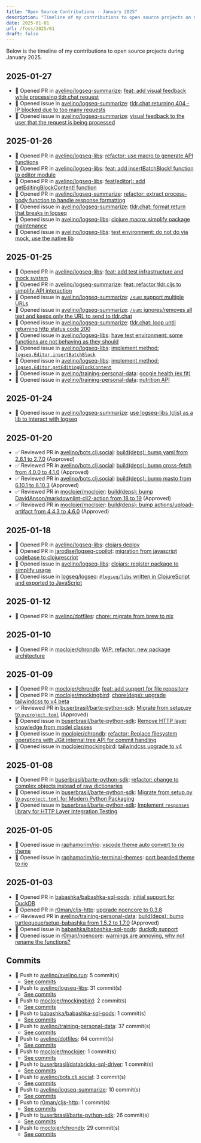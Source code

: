 ```yaml
---
title: "Open Source Contributions - January 2025"
description: "Timeline of my contributions to open source projects on GitHub during January 2025."
date: 2025-01-01
url: /foss/2025/01
draft: false
---
```


Below is the timeline of my contributions to open source projects during January 2025.

## 2025-01-27

- 🔀 Opened PR in [avelino/logseq-summarize](https://github.com/avelino/logseq-summarize): [feat: add visual feedback while processing tldr.chat request](https://github.com/avelino/logseq-summarize/pull/22)
- 🐛 Opened issue in [avelino/logseq-summarize](https://github.com/avelino/logseq-summarize): [tldr.chat returning 404 - IP blocked due to too many requests](https://github.com/avelino/logseq-summarize/issues/23)
- 🐛 Opened issue in [avelino/logseq-summarize](https://github.com/avelino/logseq-summarize): [visual feedback to the user that the request is being processed](https://github.com/avelino/logseq-summarize/issues/21)

## 2025-01-26

- 🔀 Opened PR in [avelino/logseq-libs](https://github.com/avelino/logseq-libs): [refactor: use macro to generate API functions](https://github.com/avelino/logseq-libs/pull/11)
- 🔀 Opened PR in [avelino/logseq-libs](https://github.com/avelino/logseq-libs): [feat: add insertBatchBlock! function to editor module](https://github.com/avelino/logseq-libs/pull/9)
- 🔀 Opened PR in [avelino/logseq-libs](https://github.com/avelino/logseq-libs): [feat(editor): add getEditingBlockContent! function](https://github.com/avelino/logseq-libs/pull/8)
- 🔀 Opened PR in [avelino/logseq-summarize](https://github.com/avelino/logseq-summarize): [refactor: extract process-body function to handle response formatting](https://github.com/avelino/logseq-summarize/pull/19)
- 🐛 Opened issue in [avelino/logseq-summarize](https://github.com/avelino/logseq-summarize): [tldr.chat: format return that breaks in logseq](https://github.com/avelino/logseq-summarize/issues/18)
- 🐛 Opened issue in [avelino/logseq-libs](https://github.com/avelino/logseq-libs): [clojure macro: simplify package maintenance](https://github.com/avelino/logseq-libs/issues/10)
- 🐛 Opened issue in [avelino/logseq-libs](https://github.com/avelino/logseq-libs): [test environment: do not do via mock, use the native lib](https://github.com/avelino/logseq-libs/issues/7)

## 2025-01-25

- 🔀 Opened PR in [avelino/logseq-libs](https://github.com/avelino/logseq-libs): [feat: add test infrastructure and mock system](https://github.com/avelino/logseq-libs/pull/6)
- 🔀 Opened PR in [avelino/logseq-summarize](https://github.com/avelino/logseq-summarize): [feat: refactor tldr.cljs to simplify API interaction](https://github.com/avelino/logseq-summarize/pull/15)
- 🐛 Opened issue in [avelino/logseq-summarize](https://github.com/avelino/logseq-summarize): [`/sum`: support multiple URLs](https://github.com/avelino/logseq-summarize/issues/17)
- 🐛 Opened issue in [avelino/logseq-summarize](https://github.com/avelino/logseq-summarize): [`/sum`: ignores/removes all text and keeps only the URL to send to tldr.chat](https://github.com/avelino/logseq-summarize/issues/16)
- 🐛 Opened issue in [avelino/logseq-summarize](https://github.com/avelino/logseq-summarize): [tldr.chat: loop until returning http status code 200](https://github.com/avelino/logseq-summarize/issues/14)
- 🐛 Opened issue in [avelino/logseq-libs](https://github.com/avelino/logseq-libs): [have test environment: some functions are not behaving as they should](https://github.com/avelino/logseq-libs/issues/5)
- 🐛 Opened issue in [avelino/logseq-libs](https://github.com/avelino/logseq-libs): [implement method: `logseq.Editor.insertBatchBlock`](https://github.com/avelino/logseq-libs/issues/4)
- 🐛 Opened issue in [avelino/logseq-libs](https://github.com/avelino/logseq-libs): [implement method: `logseq.Editor.getEditingBlockContent`](https://github.com/avelino/logseq-libs/issues/3)
- 🐛 Opened issue in [avelino/training-personal-data](https://github.com/avelino/training-personal-data): [google health (ex fit)](https://github.com/avelino/training-personal-data/issues/3)
- 🐛 Opened issue in [avelino/training-personal-data](https://github.com/avelino/training-personal-data): [nutrition API](https://github.com/avelino/training-personal-data/issues/2)

## 2025-01-24

- 🐛 Opened issue in [avelino/logseq-summarize](https://github.com/avelino/logseq-summarize): [use logseq-libs (cljs) as a lib to interact with logseq](https://github.com/avelino/logseq-summarize/issues/13)

## 2025-01-20

- ✅ Reviewed PR in [avelino/bots.clj.social](https://github.com/avelino/bots.clj.social): [build(deps): bump yaml from 2.6.1 to 2.7.0](https://github.com/avelino/bots.clj.social/pull/155#pullrequestreview-2562173695) (Approved)
- ✅ Reviewed PR in [avelino/bots.clj.social](https://github.com/avelino/bots.clj.social): [build(deps): bump cross-fetch from 4.0.0 to 4.1.0](https://github.com/avelino/bots.clj.social/pull/154#pullrequestreview-2562170112) (Approved)
- ✅ Reviewed PR in [avelino/bots.clj.social](https://github.com/avelino/bots.clj.social): [build(deps): bump masto from 6.10.1 to 6.10.3](https://github.com/avelino/bots.clj.social/pull/157#pullrequestreview-2562169068) (Approved)
- ✅ Reviewed PR in [moclojer/moclojer](https://github.com/moclojer/moclojer): [build(deps): bump DavidAnson/markdownlint-cli2-action from 18 to 19](https://github.com/moclojer/moclojer/pull/297#pullrequestreview-2562661314) (Approved)
- ✅ Reviewed PR in [moclojer/moclojer](https://github.com/moclojer/moclojer): [build(deps): bump actions/upload-artifact from 4.4.3 to 4.6.0](https://github.com/moclojer/moclojer/pull/298#pullrequestreview-2562659595) (Approved)

## 2025-01-18

- 🔀 Opened PR in [avelino/logseq-libs](https://github.com/avelino/logseq-libs): [clojars deploy](https://github.com/avelino/logseq-libs/pull/2)
- 🔀 Opened PR in [jarodise/logseq-copilot](https://github.com/jarodise/logseq-copilot): [migration from javascript codebase to clojurescript](https://github.com/jarodise/logseq-copilot/pull/5)
- 🐛 Opened issue in [avelino/logseq-libs](https://github.com/avelino/logseq-libs): [clojars: register package to simplify usage](https://github.com/avelino/logseq-libs/issues/1)
- 🐛 Opened issue in [logseq/logseq](https://github.com/logseq/logseq): [`@logseq/libs` written in ClojureScript and exported to JavaScript](https://github.com/logseq/logseq/issues/11689)

## 2025-01-12

- 🔀 Opened PR in [avelino/dotfiles](https://github.com/avelino/dotfiles): [chore: migrate from brew to nix](https://github.com/avelino/dotfiles/pull/5)

## 2025-01-10

- 🔀 Opened PR in [moclojer/chrondb](https://github.com/moclojer/chrondb): [WIP: refactor: new package architecture](https://github.com/moclojer/chrondb/pull/7)

## 2025-01-09

- 🔀 Opened PR in [moclojer/chrondb](https://github.com/moclojer/chrondb): [feat: add support for file repository](https://github.com/moclojer/chrondb/pull/6)
- 🔀 Opened PR in [moclojer/mockingbird](https://github.com/moclojer/mockingbird): [chore(deps): upgrade tailwindcss to v4 beta](https://github.com/moclojer/mockingbird/pull/12)
- ✅ Reviewed PR in [buserbrasil/barte-python-sdk](https://github.com/buserbrasil/barte-python-sdk): [Migrate from setup.py to `pyproject.toml`](https://github.com/buserbrasil/barte-python-sdk/pull/4#pullrequestreview-2540316659) (Approved)
- 🐛 Opened issue in [buserbrasil/barte-python-sdk](https://github.com/buserbrasil/barte-python-sdk): [Remove HTTP layer knowledge from model classes](https://github.com/buserbrasil/barte-python-sdk/issues/5)
- 🐛 Opened issue in [moclojer/chrondb](https://github.com/moclojer/chrondb): [refactor: Replace filesystem operations with JGit internal tree API for commit handling](https://github.com/moclojer/chrondb/issues/5)
- 🐛 Opened issue in [moclojer/mockingbird](https://github.com/moclojer/mockingbird): [tailwindcss upgrade to v4](https://github.com/moclojer/mockingbird/issues/11)

## 2025-01-08

- 🔀 Opened PR in [buserbrasil/barte-python-sdk](https://github.com/buserbrasil/barte-python-sdk): [refactor: change to complex objects instead of raw dictionaries](https://github.com/buserbrasil/barte-python-sdk/pull/1)
- 🐛 Opened issue in [buserbrasil/barte-python-sdk](https://github.com/buserbrasil/barte-python-sdk): [Migrate from setup.py to `pyproject.toml` for Modern Python Packaging](https://github.com/buserbrasil/barte-python-sdk/issues/3)
- 🐛 Opened issue in [buserbrasil/barte-python-sdk](https://github.com/buserbrasil/barte-python-sdk): [Implement `responses` library for HTTP Layer Integration Testing](https://github.com/buserbrasil/barte-python-sdk/issues/2)

## 2025-01-05

- 🐛 Opened issue in [raphamorim/rio](https://github.com/raphamorim/rio): [vscode theme auto convert to rio theme](https://github.com/raphamorim/rio/issues/874)
- 🐛 Opened issue in [raphamorim/rio-terminal-themes](https://github.com/raphamorim/rio-terminal-themes): [port bearded theme to rio](https://github.com/raphamorim/rio-terminal-themes/issues/5)

## 2025-01-03

- 🔀 Opened PR in [babashka/babashka-sql-pods](https://github.com/babashka/babashka-sql-pods): [initial support for DuckDB](https://github.com/babashka/babashka-sql-pods/pull/64)
- 🔀 Opened PR in [r0man/cljs-http](https://github.com/r0man/cljs-http): [upgrade noencore to 0.3.8](https://github.com/r0man/cljs-http/pull/139)
- ✅ Reviewed PR in [avelino/training-personal-data](https://github.com/avelino/training-personal-data): [build(deps): bump turtlequeue/setup-babashka from 1.5.2 to 1.7.0](https://github.com/avelino/training-personal-data/pull/1#pullrequestreview-2529369925) (Approved)
- 🐛 Opened issue in [babashka/babashka-sql-pods](https://github.com/babashka/babashka-sql-pods): [duckdb support](https://github.com/babashka/babashka-sql-pods/issues/63)
- 🐛 Opened issue in [r0man/noencore](https://github.com/r0man/noencore): [warnings are annoying, why not rename the functions?](https://github.com/r0man/noencore/issues/8)

## Commits

- 🔨 Push to [avelino/avelino.run](https://github.com/avelino/avelino.run): 5 commit(s)
  - [See commits](https://github.com/avelino/avelino.run/commits?author=avelino&since=2025-01-01T00:00:00Z&until=2025-01-31T23:59:59Z)
- 🔨 Push to [avelino/logseq-libs](https://github.com/avelino/logseq-libs): 31 commit(s)
  - [See commits](https://github.com/avelino/logseq-libs/commits?author=avelino&since=2025-01-01T00:00:00Z&until=2025-01-31T23:59:59Z)
- 🔨 Push to [moclojer/mockingbird](https://github.com/moclojer/mockingbird): 2 commit(s)
  - [See commits](https://github.com/moclojer/mockingbird/commits?author=avelino&since=2025-01-01T00:00:00Z&until=2025-01-31T23:59:59Z)
- 🔨 Push to [babashka/babashka-sql-pods](https://github.com/babashka/babashka-sql-pods): 1 commit(s)
  - [See commits](https://github.com/babashka/babashka-sql-pods/commits?author=avelino&since=2025-01-01T00:00:00Z&until=2025-01-31T23:59:59Z)
- 🔨 Push to [avelino/training-personal-data](https://github.com/avelino/training-personal-data): 37 commit(s)
  - [See commits](https://github.com/avelino/training-personal-data/commits?author=avelino&since=2025-01-01T00:00:00Z&until=2025-01-31T23:59:59Z)
- 🔨 Push to [avelino/dotfiles](https://github.com/avelino/dotfiles): 64 commit(s)
  - [See commits](https://github.com/avelino/dotfiles/commits?author=avelino&since=2025-01-01T00:00:00Z&until=2025-01-31T23:59:59Z)
- 🔨 Push to [moclojer/moclojer](https://github.com/moclojer/moclojer): 1 commit(s)
  - [See commits](https://github.com/moclojer/moclojer/commits?author=avelino&since=2025-01-01T00:00:00Z&until=2025-01-31T23:59:59Z)
- 🔨 Push to [buserbrasil/databricks-sql-driver](https://github.com/buserbrasil/databricks-sql-driver): 1 commit(s)
  - [See commits](https://github.com/buserbrasil/databricks-sql-driver/commits?author=avelino&since=2025-01-01T00:00:00Z&until=2025-01-31T23:59:59Z)
- 🔨 Push to [avelino/bots.clj.social](https://github.com/avelino/bots.clj.social): 3 commit(s)
  - [See commits](https://github.com/avelino/bots.clj.social/commits?author=avelino&since=2025-01-01T00:00:00Z&until=2025-01-31T23:59:59Z)
- 🔨 Push to [avelino/logseq-summarize](https://github.com/avelino/logseq-summarize): 10 commit(s)
  - [See commits](https://github.com/avelino/logseq-summarize/commits?author=avelino&since=2025-01-01T00:00:00Z&until=2025-01-31T23:59:59Z)
- 🔨 Push to [r0man/cljs-http](https://github.com/r0man/cljs-http): 1 commit(s)
  - [See commits](https://github.com/r0man/cljs-http/commits?author=avelino&since=2025-01-01T00:00:00Z&until=2025-01-31T23:59:59Z)
- 🔨 Push to [buserbrasil/barte-python-sdk](https://github.com/buserbrasil/barte-python-sdk): 26 commit(s)
  - [See commits](https://github.com/buserbrasil/barte-python-sdk/commits?author=avelino&since=2025-01-01T00:00:00Z&until=2025-01-31T23:59:59Z)
- 🔨 Push to [moclojer/chrondb](https://github.com/moclojer/chrondb): 29 commit(s)
  - [See commits](https://github.com/moclojer/chrondb/commits?author=avelino&since=2025-01-01T00:00:00Z&until=2025-01-31T23:59:59Z)

